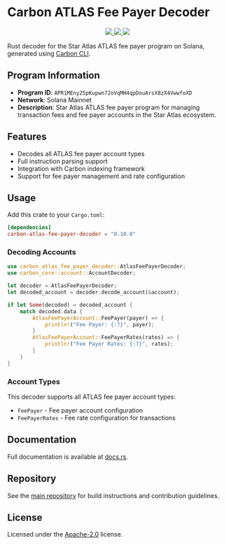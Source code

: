 # Carbon ATLAS Fee Payer Decoder

<p align="center">
  <a href="https://crates.io/crates/carbon-atlas-fee-payer-decoder">
    <img src="https://img.shields.io/crates/v/carbon-atlas-fee-payer-decoder?logo=rust" />
  </a>
  <a href="https://docs.rs/carbon-atlas-fee-payer-decoder">
    <img src="https://img.shields.io/docsrs/carbon-atlas-fee-payer-decoder?logo=docsdotrs" />
  </a>
  <a href="https://github.com/staratlasmeta/star-atlas-decoders/blob/main/LICENSE">
    <img src="https://img.shields.io/badge/license-Apache%202.0-blue" />
  </a>
</p>

Rust decoder for the Star Atlas ATLAS fee payer program on Solana, generated using [Carbon CLI](https://github.com/sevenlabs-hq/carbon).

## Program Information

- **Program ID**: `APR1MEny25pKupwn72oVqMH4qpDouArsX8zX4VwwfoXD`
- **Network**: Solana Mainnet
- **Description**: Star Atlas ATLAS fee payer program for managing transaction fees and fee payer accounts in the Star Atlas ecosystem.

## Features

- Decodes all ATLAS fee payer account types
- Full instruction parsing support
- Integration with Carbon indexing framework
- Support for fee payer management and rate configuration

## Usage

Add this crate to your `Cargo.toml`:

```toml
[dependencies]
carbon-atlas-fee-payer-decoder = "0.10.0"
```

### Decoding Accounts

```rust
use carbon_atlas_fee_payer_decoder::AtlasFeePayerDecoder;
use carbon_core::account::AccountDecoder;

let decoder = AtlasFeePayerDecoder;
let decoded_account = decoder.decode_account(&account);

if let Some(decoded) = decoded_account {
    match decoded.data {
        AtlasFeePayerAccount::FeePayer(payer) => {
            println!("Fee Payer: {:?}", payer);
        }
        AtlasFeePayerAccount::FeePayerRates(rates) => {
            println!("Fee Payer Rates: {:?}", rates);
        }
    }
}
```

### Account Types

This decoder supports all ATLAS fee payer account types:
- `FeePayer` - Fee payer account configuration
- `FeePayerRates` - Fee rate configuration for transactions

## Documentation

Full documentation is available at [docs.rs](https://docs.rs/carbon-atlas-fee-payer-decoder).

## Repository

See the [main repository](https://github.com/staratlasmeta/star-atlas-decoders) for build instructions and contribution guidelines.

## License

Licensed under the [Apache-2.0](https://github.com/staratlasmeta/star-atlas-decoders/blob/main/LICENSE) license.

